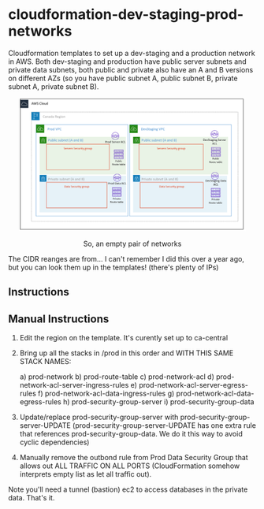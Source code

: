 # cloudformation-dev-staging-prod-networks
Cloudformation templates to set up a dev-staging and a production network in AWS. Both dev-staging and production have public server subnets and private data subnets, both public and private also have an A and B versions on different AZs (so you have public subnet A, public subnet B, private subnet A, private subnet B). 

<p align="center">
  <img src="https://github.com/rromanotero/cloudformation-dev-staging-prod-networks/blob/master/architecture.png" width="460"/>
  <p align="center">So, an empty pair of networks</p>
</p>

The CIDR reanges are from... I can't remember I did this over a year ago, but you can look them up in the templates! (there's plenty of IPs)

## Instructions


## Manual Instructions
1. Edit the region on the template. It's curently set up to ca-central
2. Bring up all the stacks in /prod in this order and WITH THIS SAME STACK NAMES:

   a) prod-network
   b) prod-route-table
   c) prod-network-acl
   d) prod-network-acl-server-ingress-rules
   e) prod-network-acl-server-egress-rules
   f) prod-network-acl-data-ingress-rules
   g) prod-network-acl-data-egress-rules
   h) prod-security-group-server
   i) prod-security-group-data

4. Update/replace prod-security-group-server with prod-security-group-server-UPDATE
   (prod-security-group-server-UPDATE has one extra rule that references prod-security-group-data. We do it this way to avoid cyclic dependencies)

3. Manually remove the outbond rule from Prod Data Security Group
   that allows out ALL TRAFFIC ON ALL PORTS (CloudFormation somehow interprets empty list as let all traffic out).
	 
Note you'll need a tunnel (bastion) ec2 to access databases in the private data. That's it. 


